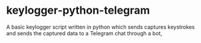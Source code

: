 # keylogger-python-telegram
A basic keylogger script written in python which sends captures keystrokes and sends the captured data to a Telegram chat through a bot,
